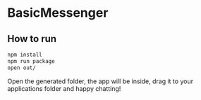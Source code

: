 # BasicMessenger

## How to run

```bash
npm install
npm run package
open out/
```

Open the generated folder, the app will be inside, drag it to your applications folder and happy chatting!
